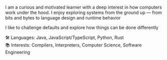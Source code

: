 
I am a curious and motivated learner with a deep interest in how computers work under the hood. I enjoy exploring systems from the ground up — from bits and bytes to language design and runtime behavior

I like to challenge defaults and explore how things can be done differently

🛠️ Languages: Java, JavaScript/TypeScript, Python, Rust  
📚 Interests: Compilers, Interpreters, Computer Science, Software Engineering
